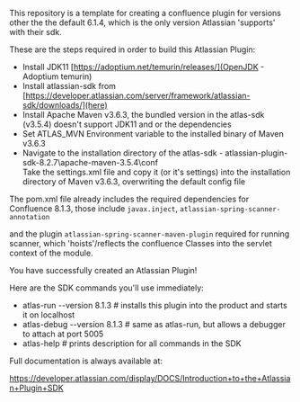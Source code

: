 This repository is a template for creating a confluence plugin for versions other the the default 6.1.4,
which is the only version Atlassian 'supports' with their sdk.


These are the steps required in order to build this Atlassian Plugin:

* Install JDK11 [https://adoptium.net/temurin/releases/](OpenJDK - Adoptium temurin)
* Install atlassian-sdk from [https://developer.atlassian.com/server/framework/atlassian-sdk/downloads/](here)
* Install Apache Maven v3.6.3, the bundled version in the atlas-sdk (v3.5.4) doesn't support JDK11 and or the dependencies
* Set ATLAS_MVN Environment variable to the installed binary of Maven v3.6.3
* Navigate to the installation directory of the atlas-sdk - atlassian-plugin-sdk-8.2.7\apache-maven-3.5.4\conf\
  Take the settings.xml file and copy it (or it's settings) into the installation directory of Maven v3.6.3, overwriting the default config file

The pom.xml file already includes the required dependencies for Confluence 8.1.3,
those include `javax.inject`, `atlassian-spring-scanner-annotation`

and the plugin `atlassian-spring-scanner-maven-plugin` required for running scanner, which 'hoists'/reflects the confluence Classes
into the servlet context of the module.

You have successfully created an Atlassian Plugin!

Here are the SDK commands you'll use immediately:

* atlas-run   --version 8.1.3  # installs this plugin into the product and starts it on localhost
* atlas-debug --version 8.1.3  # same as atlas-run, but allows a debugger to attach at port 5005
* atlas-help  # prints description for all commands in the SDK

Full documentation is always available at:

https://developer.atlassian.com/display/DOCS/Introduction+to+the+Atlassian+Plugin+SDK
